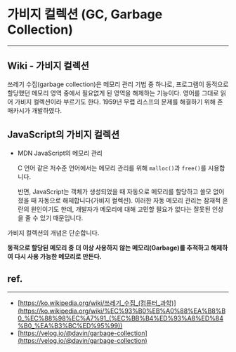 # 가비지 컬렉션 (GC, Garbage Collection)

---

## Wiki - 가비지 컬렉션

쓰레기 수집(garbage collection)은 메모리 관리 기법 중 하나로, 프로그램이 동적으로 할당했던 메모리 영역 중에서 필요없게 된 영역을 해제하는 기능이다. 영어를 그대로 읽어 가비지 컬렉션이라 부르기도 한다. 1959년 무렵 리스프의 문제를 해결하기 위해 존 매카시가 개발하였다.

## JavaScript의 가비지 컬렉션

- MDN JavaScript의 메모리 관리

    C 언어 같은 저수준 언어에서는 메모리 관리를 위해 `malloc()`과 `free()`를 시용합니다.

    반면, JavaScript는 객체가 생성되었을 때 자동으로 메모리를 할당하고 쓸모 없어졌을 때 자동으로 해제합니다(가비지 컬렉션). 이러한 자동 메모리 관리는 잠재적 혼란의 원인이기도 한데, 개발자가 메모리에 대해 고민할 필요가 없다는 잘못된 인상을 줄 수 있기 때문입니다.

가비지 컬렉션의 개념은 단순합니다. 

**동적으로 할당된 메모리 중 더 이상 사용하지 않는 메모리(Garbage)를 추적하고 해제하여 다시 사용 가능한 메모리로 만든다.**

## ref.

---

- [https://ko.wikipedia.org/wiki/쓰레기_수집_(컴퓨터_과학)](https://ko.wikipedia.org/wiki/%EC%93%B0%EB%A0%88%EA%B8%B0_%EC%88%98%EC%A7%91_(%EC%BB%B4%ED%93%A8%ED%84%B0_%EA%B3%BC%ED%95%99))
- [https://velog.io/@davin/garbage-collection](https://velog.io/@davin/garbage-collection)
